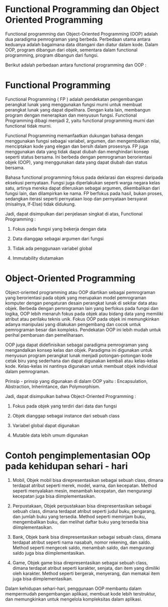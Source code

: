 # Functional Programming dan Object Oriented Programming

Functional programming dan Object-Oriented Programming (OOP) adalah dua paradigma pemrograman yang berbeda. 
Perbedaan utama antara keduanya adalah bagaimana data ditangani dan diatur dalam kode. 
Dalam OOP, program dibangun dari objek, sementara dalam functional programming, program dibangun dari fungsi.

Berikut adalah perbedaan antara functional programming dan OOP :

# Functional Programming

Functional Programming ( FP ) adalah pendekatan pengembangan perangkat lunak yang menggunakan fungsi murni untuk membuat perangkat lunak yang dapat dipelihara.
Dengan kata lain, membangun program dengan menerapkan dan menyusun fungsi. 
Functional Programming dibagi menjadi 2, yaitu functional programming murni dan functional tidak murni.

Functional Programming memanfaatkan dukungan bahasa dengan menggunakan fungsi sebagai variabel, argumen, 
dan mengembalikan nilai, menciptakan kode yang elegan dan bersih dalam prosesnya.
FP juga menggunakan data yang tidak dapat diubah dan menghindari konsep seperti status bersama.
Ini berbeda dengan pemrograman berorientasi objek (OOP), yang menggunakan data yang dapat diubah dan status bersama.

Bahasa functional programming fokus pada deklarasi dan ekspresi daripada eksekusi pernyataan.
Fungsi juga diperlakukan seperti warga negara kelas satu, artinya mereka dapat diteruskan sebagai argumen, dikembalikan dari fungsi lain, dan dilampirkan ke nama.
FP berfokus pada hasil, bukan proses, sedangkan iterasi seperti pernyataan loop dan pernyataan bersyarat (misalnya, If-Else) tidak didukung. 

Jadi, dapat disimpulkan dari penjelasan singkat di atas, Functional Programming : 

1. Fokus pada fungsi yang bekerja dengan data

2. Data dianggap sebagai argumen dari fungsi

3. Tidak ada penggunaan variabel global

4. Immutability diutamakan

# Object-Oriented Programming

Object-oriented programming atau OOP diartikan sebagai pemrograman yang berorientasi pada objek yang merupakan model pemrograman komputer dengan 
pengaturan desain perangkat lunak di sekitar data atau objek.
Berbeda dengan pemrograman lain yang berfokus pada fungsi dan logika, 
OOP lebih menaruh fokus pada objek atau bidang data yang memiliki atribut atau perilaku teknis unik. 
Fokus OOP pada objek ini memungkinkan adanya manipulasi yang dilakukan pengembang dan cocok untuk pemrograman besar dan kompleks. 
Pendekatan OOP ini lebih mudah untuk perihal pembaruan dan pemeliharaan. 

OOP juga dapat didefinisikan sebagai paradigma pemrograman yang mengandalkan konsep kelas dan objek. 
Paradigma ini digunakan untuk menyusun program perangkat lunak menjadi potongan-potongan kode cetak biru yang sederhana
dan dapat digunakan kembali atau kelas-kelas kode.
Kelas-kelas ini nantinya digunakan untuk membuat objek individual dalam pemrograman.

Prinsip - prinsip yang digunakan di dalam OOP yaitu : Encapsulation, Abstraction, Inherintance, dan Polymorphism.

Jadi, dapat disimpulkan bahwa Object-Oriented Programming : 

1. Fokus pada objek yang terdiri dari data dan fungsi

2. Objek dianggap sebagai instance dari sebuah class

3. Variabel global dapat digunakan

4. Mutable data lebih umum digunakan

# Contoh pengimplementasian OOp pada kehidupan sehari - hari 

1. Mobil,
Objek mobil bisa direpresentasikan sebagai sebuah class, dimana terdapat atribut seperti merek, model, warna, dan kecepatan.
Method seperti menyalakan mesin, menambah kecepatan, dan mengurangi kecepatan juga bisa diimplementasikan.

2. Perpustakaan,
Objek perpustakaan bisa direpresentasikan sebagai sebuah class, dimana terdapat atribut seperti judul buku, pengarang, dan jumlah buku yang tersedia. 
Method seperti meminjam buku, mengembalikan buku, dan melihat daftar buku yang tersedia bisa diimplementasikan.

3. Bank,
Objek bank bisa direpresentasikan sebagai sebuah class, dimana terdapat atribut seperti nama nasabah, nomor rekening, dan saldo.
Method seperti mengecek saldo, menambah saldo, dan mengurangi saldo juga bisa diimplementasikan.

4. Game,
Objek game bisa direpresentasikan sebagai sebuah class, dimana terdapat atribut seperti karakter, senjata, dan item yang dimiliki oleh karakter.
Method seperti bergerak, menyerang, dan memakai item juga bisa diimplementasikan.

Dalam kehidupan sehari-hari, penggunaan OOP membantu dalam mempermudah pengembangan aplikasi, 
membuat kode lebih terstruktur, dan memungkinkan untuk mengelola kompleksitas dalam aplikasi.
